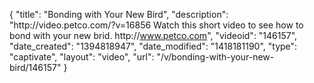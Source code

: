 {
    "title": "Bonding with Your New Bird",
    "description": "http:\/\/video.petco.com\/?v=16856 Watch this short video to see how to bond with your new brid. http:\/\/www.petco.com",
    "videoid": "146157",
    "date_created": "1394818947",
    "date_modified": "1418181190",
    "type": "captivate",
    "layout": "video",
    "url": "\/v\/bonding-with-your-new-bird\/146157"
}